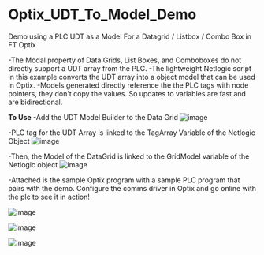 # Optix_UDT_To_Model_Demo
Demo using a PLC UDT as a Model For a Datagrid / Listbox / Combo Box in FT Optix

-The Modal property of Data Grids, List Boxes, and Comboboxes do not directly support a UDT array from the PLC.
-The lightweight Netlogic script in this example converts the UDT array into a object model that can be used in Optix.
-Models generated directly reference the the PLC tags with node pointers, they don't copy the values. So updates to variables are fast and are bidirectional.

**To Use**
-Add the UDT Model Builder to the Data Grid
![image](https://github.com/user-attachments/assets/11d6182b-dc4c-47e2-acc7-59fde3c26de1)


-PLC tag for the UDT Array is linked to the TagArray Variable of the Netlogic Object
![image](https://github.com/user-attachments/assets/8abdf775-6c37-41d6-8fb1-26a57107fc14)


-Then, the Model of the DataGrid is linked to the GridModel variable of the Netlogic object
![image](https://github.com/user-attachments/assets/d59b74d1-9138-454c-a76c-3e8b8aecdbf1)


-Attached is the sample Optix program with a sample PLC program that pairs with the demo. Configure the comms driver in Optix and go online with the plc to see it in action!

![image](https://github.com/user-attachments/assets/5d5ad579-dc00-4a16-8e9c-180fde88217c)

![image](https://github.com/user-attachments/assets/db0490da-2497-4f86-8dd8-e4c6b5effc9b)

![image](https://github.com/user-attachments/assets/714fcfa5-e8e8-471f-a054-78d08d3dd6d9)




